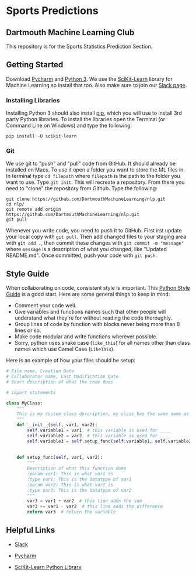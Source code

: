 # Sports Predictions

## Dartmouth Machine Learning Club

This repository is for the Sports Statistics Prediction Section.

## Getting Started

Download [Pycharm](https://www.jetbrains.com/pycharm/download/) and [Python 3](https://www.python.org/downloads/). We use the [SciKit-Learn](http://scikit-learn.org/stable/) library for Machine Learning so install that too. Also make sure to join our [Slack page](https://dartmouthml.slack.com/).

### Installing Libraries

Installing Python 3 should also install [pip](https://pip.pypa.io/en/stable/), which you will use to install 3rd party Python libraries. To install the libraries open the Terminal (or Command Line on Windows) and type the following:

```
pip install -U scikit-learn
```

### Git
We use git to "push" and "pull" code from GitHub. It should already be installed on Macs. To use it open a folder you want to store the ML files in. In terminal type `cd filepath` where `filepath` is the path to the folder you want to use. Type `git init`. This will recreate a repository. 
From there you need to "clone" the repository from Github. Type the following:

```
git clone https://github.com/DartmouthMachineLearning/nlp.git
cd nlp/
git remote add origin https://github.com/DartmouthMachineLearning/nlp.git
git pull
```

Whenever you write code, you need to push it to GitHub. First irst update your local copy with `git pull`. Then add changed files to your staging area with `git add .`, then commit these changes with `git commit -m "message"` where `message` is a description of what you changed, like "Updated README.md". Once committed, push your code with `git push`.


## Style Guide
When collaborating on code, consistent style is important. This [Python Style Guide](https://www.python.org/dev/peps/pep-0008/) is a good start. Here are some general things to keep in mind:

- Comment your code well.
- Give variables and functions names such that other people will understand what they're for without reading the code thoroughly.
- Group lines of code by function with blocks never being more than 8 lines or so.
- Make code modular and write functions wherever possible.
- Sorry, python uses snake case (`like_this`) for all names other than class names which use Camel Case (`LikeThis`).

Here is an example of how your files should be setup:

```python
# File name, Creation Date
# Collaborator name, Last Modification Date
# Short description of what the code does

# import statements

class MyClass:
    """
    This is my custom class description, my class has the same name as the file
    """
    def __init__(self, var1, var2):
        self.variable1 = var1  # this variable is used for ____
        self.variable2 = var2  # this variable is used for ____
        self.variable3 = self.setup_func(self.variable1, self.variable2)  # what this func is setting up
        
    
    def setup_func(self, var1, var2):
        """
        Description of what this function does
        :param var1: This is what var1 is
        :type var1: This is the datatype of var1
        :param var2: This is what var2 is
        :type var2: This is the datatype of var2
        """
        var3 = var1 + var2  # this line adds the sum
        var3 += var1 - var2  # this line adds the difference
        return var3  # return the variable
```


## Helpful Links

- [Slack](https://dartmouthml.slack.com/)

- [Pycharm](https://www.jetbrains.com/pycharm/download/)

- [SciKit-Learn Python Library](http://scikit-learn.org/stable/)

